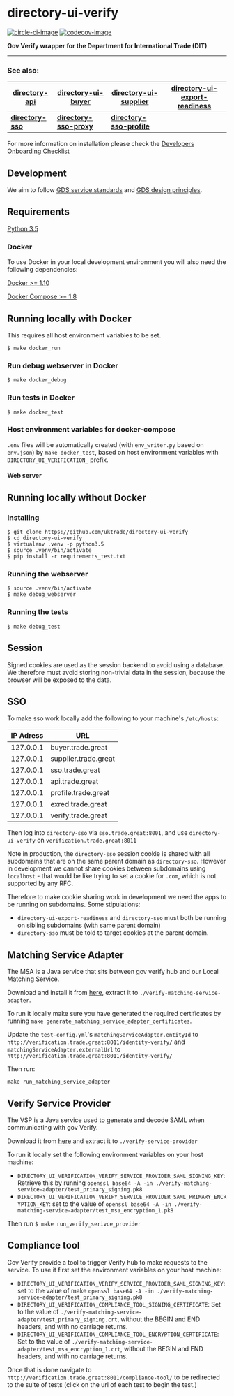 # directory-ui-verify

[![circle-ci-image]][circle-ci]
[![codecov-image]][codecov]

**Gov Verify wrapper for the Department for International Trade (DIT)**  

---
### See also:
| [directory-api](https://github.com/uktrade/directory-api) | [directory-ui-buyer](https://github.com/uktrade/directory-ui-buyer) | [directory-ui-supplier](https://github.com/uktrade/directory-ui-supplier) | [directory-ui-export-readiness](https://github.com/uktrade/directory-ui-export-readiness) |
| --- | --- | --- | --- |
| **[directory-sso](https://github.com/uktrade/directory-sso)** | **[directory-sso-proxy](https://github.com/uktrade/directory-sso-proxy)** | **[directory-sso-profile](https://github.com/uktrade/directory-sso-profile)** |  |

For more information on installation please check the [Developers Onboarding Checklist](https://uktrade.atlassian.net/wiki/spaces/ED/pages/32243946/Developers+onboarding+checklist)


## Development

We aim to follow [GDS service standards](https://www.gov.uk/service-manual/service-standard) and [GDS design principles](https://www.gov.uk/design-principles).


## Requirements
[Python 3.5](https://www.python.org/downloads/release/python-352/)


### Docker
To use Docker in your local development environment you will also need the following dependencies:

[Docker >= 1.10](https://docs.docker.com/engine/installation/)

[Docker Compose >= 1.8](https://docs.docker.com/compose/install/)

## Running locally with Docker
This requires all host environment variables to be set.

    $ make docker_run

### Run debug webserver in Docker

    $ make docker_debug

### Run tests in Docker

    $ make docker_test

### Host environment variables for docker-compose
``.env`` files will be automatically created (with ``env_writer.py`` based on ``env.json``) by ``make docker_test``, based on host environment variables with ``DIRECTORY_UI_VERIFICATION_`` prefix.

#### Web server

## Running locally without Docker

### Installing
    $ git clone https://github.com/uktrade/directory-ui-verify
    $ cd directory-ui-verify
    $ virtualenv .venv -p python3.5
    $ source .venv/bin/activate
    $ pip install -r requirements_test.txt

### Running the webserver
    $ source .venv/bin/activate
    $ make debug_webserver

### Running the tests

    $ make debug_test

## Session

Signed cookies are used as the session backend to avoid using a database. We therefore must avoid storing non-trivial data in the session, because the browser will be exposed to the data.

## SSO
To make sso work locally add the following to your machine's `/etc/hosts`:

| IP Adress | URL                      |
| --------  | ------------------------ |
| 127.0.0.1 | buyer.trade.great    |
| 127.0.0.1 | supplier.trade.great |
| 127.0.0.1 | sso.trade.great      |
| 127.0.0.1 | api.trade.great      |
| 127.0.0.1 | profile.trade.great  |
| 127.0.0.1 | exred.trade.great    |
| 127.0.0.1 | verify.trade.great    |

Then log into `directory-sso` via `sso.trade.great:8001`, and use `directory-ui-verify` on `verification.trade.great:8011`

Note in production, the `directory-sso` session cookie is shared with all subdomains that are on the same parent domain as `directory-sso`. However in development we cannot share cookies between subdomains using `localhost` - that would be like trying to set a cookie for `.com`, which is not supported by any RFC.

Therefore to make cookie sharing work in development we need the apps to be running on subdomains. Some stipulations:
 - `directory-ui-export-readiness` and `directory-sso` must both be running on sibling subdomains (with same parent domain)
 - `directory-sso` must be told to target cookies at the parent domain.

## Matching Service Adapter

The MSA is a Java service that sits between gov verify hub and our Local Matching Service.

Download and install it from [here](http://alphagov.github.io/rp-onboarding-tech-docs/pages/matching/matchingserviceadapter.html#msause), extract it to `./verify-matching-service-adapter`.

To run it locally make sure you have generated the required certificates by running `make generate_matching_service_adapter_certificates`.

Update the `test-config.yml`'s `matchingServiceAdapter.entityId` to `http://verification.trade.great:8011/identity-verify/` and `matchingServiceAdapter.externalUrl` to `http://verification.trade.great:8011/identity-verify/`

Then run:

`make run_matching_service_adapter`


## Verify Service Provider

The VSP is a Java service used to generate and decode SAML when communicating with gov Verify.

Download it from [here](https://github.com/alphagov/verify-service-provider/releases) and extract it to `./verify-service-provider`

To run it locally set the following environment variables on your host machine:

- `DIRECTORY_UI_VERIFICATION_VERIFY_SERVICE_PROVIDER_SAML_SIGNING_KEY`: Retrieve this by running `openssl base64 -A -in ./verify-matching-service-adapter/test_primary_signing.pk8`
- `DIRECTORY_UI_VERIFICATION_VERIFY_SERVICE_PROVIDER_SAML_PRIMARY_ENCRYPTION_KEY`: set to the value of `openssl base64 -A -in ./verify-matching-service-adapter/test_msa_encryption_1.pk8`

Then run `$ make run_verify_serivce_provider`


## Compliance tool

Gov Verify provide a tool to trigger Verify hub to make requests to the service. To use it first set the environment variables on your host machine:

- `DIRECTORY_UI_VERIFICATION_VERIFY_SERVICE_PROVIDER_SAML_SIGNING_KEY`: set to the value of make `openssl base64 -A -in ./verify-matching-service-adapter/test_primary_signing.pk8`
- `DIRECTORY_UI_VERIFICATION_COMPLIANCE_TOOL_SIGNING_CERTIFICATE`: Set to the value of `./verify-matching-service-adapter/test_primary_signing.crt`, without the BEGIN and END headers, and with no carriage returns.
- `DIRECTORY_UI_VERIFICATION_COMPLIANCE_TOOL_ENCRYPTION_CERTIFICATE`: Set to the value of `./verify-matching-service-adapter/test_msa_encryption_1.crt`, without the BEGIN and END headers, and with no carriage returns.

Once that is done navigate to `http://verification.trade.great:8011/compliance-tool/` to be redirected to the suite of tests (click on the url of each test to begin the test.)

[circle-ci-image]: https://circleci.com/gh/uktrade/directory-ui-export-readiness/tree/master.svg?style=svg
[circle-ci]: https://circleci.com/gh/uktrade/directory-ui-export-readiness/tree/master

[codecov-image]: https://codecov.io/gh/uktrade/directory-ui-export-readiness/branch/master/graph/badge.svg
[codecov]: https://codecov.io/gh/uktrade/directory-ui-export-readiness
